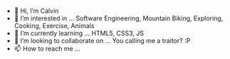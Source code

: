 - 👋 Hi, I’m Calvin
- 👀 I’m interested in ... Software Engineering, Mountain Biking, Exploring, Cooking, Exercise, Animals
- 🌱 I’m currently learning ... HTML5, CSS3, JS
- 💞️ I’m looking to collaborate on ... You calling me a traitor? :P
- 📫 How to reach me ... 

<!---
calvinM17/calvinM17 is a ✨ special ✨ repository because its `README.md` (this file) appears on your GitHub profile.
You can click the Preview link to take a look at your changes.
--->
